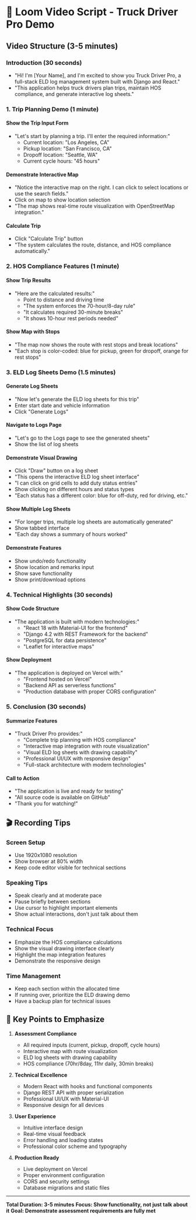 # 🎥 Loom Video Script - Truck Driver Pro Demo

## Video Structure (3-5 minutes)

### **Introduction (30 seconds)**
- "Hi! I'm [Your Name], and I'm excited to show you Truck Driver Pro, a full-stack ELD log management system built with Django and React."
- "This application helps truck drivers plan trips, maintain HOS compliance, and generate interactive log sheets."

### **1. Trip Planning Demo (1 minute)**

#### **Show the Trip Input Form**
- "Let's start by planning a trip. I'll enter the required information:"
  - Current location: "Los Angeles, CA"
  - Pickup location: "San Francisco, CA" 
  - Dropoff location: "Seattle, WA"
  - Current cycle hours: "45 hours"

#### **Demonstrate Interactive Map**
- "Notice the interactive map on the right. I can click to select locations or use the search fields."
- Click on map to show location selection
- "The map shows real-time route visualization with OpenStreetMap integration."

#### **Calculate Trip**
- Click "Calculate Trip" button
- "The system calculates the route, distance, and HOS compliance automatically."

### **2. HOS Compliance Features (1 minute)**

#### **Show Trip Results**
- "Here are the calculated results:"
  - Point to distance and driving time
  - "The system enforces the 70-hour/8-day rule"
  - "It calculates required 30-minute breaks"
  - "It shows 10-hour rest periods needed"

#### **Show Map with Stops**
- "The map now shows the route with rest stops and break locations"
- "Each stop is color-coded: blue for pickup, green for dropoff, orange for rest stops"

### **3. ELD Log Sheets Demo (1.5 minutes)**

#### **Generate Log Sheets**
- "Now let's generate the ELD log sheets for this trip"
- Enter start date and vehicle information
- Click "Generate Logs"

#### **Navigate to Logs Page**
- "Let's go to the Logs page to see the generated sheets"
- Show the list of log sheets

#### **Demonstrate Visual Drawing**
- Click "Draw" button on a log sheet
- "This opens the interactive ELD log sheet interface"
- "I can click on grid cells to add duty status entries"
- Show clicking on different hours and status types
- "Each status has a different color: blue for off-duty, red for driving, etc."

#### **Show Multiple Log Sheets**
- "For longer trips, multiple log sheets are automatically generated"
- Show tabbed interface
- "Each day shows a summary of hours worked"

#### **Demonstrate Features**
- Show undo/redo functionality
- Show location and remarks input
- Show save functionality
- Show print/download options

### **4. Technical Highlights (30 seconds)**

#### **Show Code Structure**
- "The application is built with modern technologies:"
  - "React 18 with Material-UI for the frontend"
  - "Django 4.2 with REST Framework for the backend"
  - "PostgreSQL for data persistence"
  - "Leaflet for interactive maps"

#### **Show Deployment**
- "The application is deployed on Vercel with:"
  - "Frontend hosted on Vercel"
  - "Backend API as serverless functions"
  - "Production database with proper CORS configuration"

### **5. Conclusion (30 seconds)**

#### **Summarize Features**
- "Truck Driver Pro provides:"
  - "Complete trip planning with HOS compliance"
  - "Interactive map integration with route visualization"
  - "Visual ELD log sheets with drawing capability"
  - "Professional UI/UX with responsive design"
  - "Full-stack architecture with modern technologies"

#### **Call to Action**
- "The application is live and ready for testing"
- "All source code is available on GitHub"
- "Thank you for watching!"

## 🎬 Recording Tips

### **Screen Setup**
- Use 1920x1080 resolution
- Show browser at 80% width
- Keep code editor visible for technical sections

### **Speaking Tips**
- Speak clearly and at moderate pace
- Pause briefly between sections
- Use cursor to highlight important elements
- Show actual interactions, don't just talk about them

### **Technical Focus**
- Emphasize the HOS compliance calculations
- Show the visual drawing interface clearly
- Highlight the map integration features
- Demonstrate the responsive design

### **Time Management**
- Keep each section within the allocated time
- If running over, prioritize the ELD drawing demo
- Have a backup plan for technical issues

## 📝 Key Points to Emphasize

1. **Assessment Compliance**
   - All required inputs (current, pickup, dropoff, cycle hours)
   - Interactive map with route visualization
   - ELD log sheets with drawing capability
   - HOS compliance (70hr/8day, 11hr daily, 30min breaks)

2. **Technical Excellence**
   - Modern React with hooks and functional components
   - Django REST API with proper serialization
   - Professional UI/UX with Material-UI
   - Responsive design for all devices

3. **User Experience**
   - Intuitive interface design
   - Real-time visual feedback
   - Error handling and loading states
   - Professional color scheme and typography

4. **Production Ready**
   - Live deployment on Vercel
   - Proper environment configuration
   - CORS and security settings
   - Database migrations and static files

---

**Total Duration: 3-5 minutes**
**Focus: Show functionality, not just talk about it**
**Goal: Demonstrate assessment requirements are fully met**
